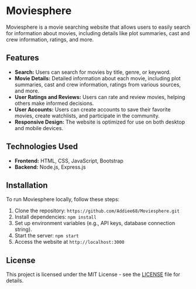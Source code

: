 # Moviesphere

Moviesphere is a movie searching website that allows users to easily search for information about movies, including details like plot summaries, cast and crew information, ratings, and more.

## Features

- **Search:** Users can search for movies by title, genre, or keyword.
- **Movie Details:** Detailed information about each movie, including plot summaries, cast and crew information, ratings from various sources, and more.
- **User Ratings and Reviews:** Users can rate and review movies, helping others make informed decisions.
- **User Accounts:** Users can create accounts to save their favorite movies, create watchlists, and participate in the community.
- **Responsive Design:** The website is optimized for use on both desktop and mobile devices.

## Technologies Used

- **Frontend:** HTML, CSS, JavaScript, Bootstrap
- **Backend:** Node.js, Express.js

## Installation

To run Moviesphere locally, follow these steps:

1. Clone the repository: `https://github.com/Addiee68/Moviesphere.git`
2. Install dependencies: `npm install`
3. Set up environment variables (e.g., API keys, database connection string).
4. Start the server: `npm start`
5. Access the website at `http://localhost:3000`

## License

This project is licensed under the MIT License - see the [LICENSE](LICENSE) file for details.

